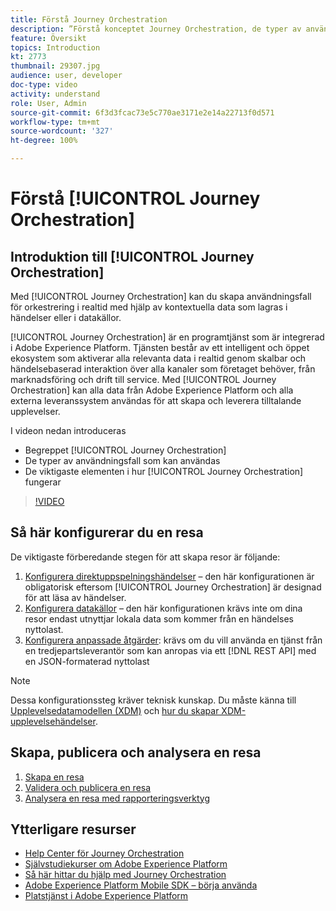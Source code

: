 ```yaml
---
title: Förstå Journey Orchestration
description: ”Förstå konceptet Journey Orchestration, de typer av användningsfall som det möjliggör och de viktigaste elementen i hur Journey Orchestration fungerar.”
feature: Översikt
topics: Introduction
kt: 2773
thumbnail: 29307.jpg
audience: user, developer
doc-type: video
activity: understand
role: User, Admin
source-git-commit: 6f3d3fcac73e5c770ae3171e2e14a22713f0d571
workflow-type: tm+mt
source-wordcount: '327'
ht-degree: 100%

---
```



# Förstå [!UICONTROL Journey Orchestration]

## Introduktion till [!UICONTROL Journey Orchestration]

Med [!UICONTROL Journey Orchestration] kan du skapa användningsfall för orkestrering i realtid med hjälp av kontextuella data som lagras i händelser eller i datakällor.

[!UICONTROL Journey Orchestration] är en programtjänst som är integrerad i Adobe Experience Platform. Tjänsten består av ett intelligent och öppet ekosystem som aktiverar alla relevanta data i realtid genom skalbar och händelsebaserad interaktion över alla kanaler som företaget behöver, från marknadsföring och drift till service. Med [!UICONTROL Journey Orchestration] kan alla data från Adobe Experience Platform och alla externa leveranssystem användas för att skapa och leverera tilltalande upplevelser.

I videon nedan introduceras

* Begreppet [!UICONTROL Journey Orchestration]
* De typer av användningsfall som kan användas
* De viktigaste elementen i hur [!UICONTROL Journey Orchestration] fungerar

>[!VIDEO](https://video.tv.adobe.com/v/29307?quality=12)

## Så här konfigurerar du en resa

De viktigaste förberedande stegen för att skapa resor är följande:

1. [Konfigurera direktuppspelningshändelser](/help/configuring-journey-orchestration/configure-streaming-events.md) – den här konfigurationen är obligatorisk eftersom [!UICONTROL Journey Orchestration] är designad för att läsa av händelser.
1. [Konfigurera datakällor](/help/configuring-journey-orchestration/configure-data-sources.md) – den här konfigurationen krävs inte om dina resor endast utnyttjar lokala data som kommer från en händelses nyttolast.
1. [Konfigurera anpassade åtgärder](/help/configuring-journey-orchestration/configure-actions.md): krävs om du vill använda en tjänst från en tredjepartsleverantör som kan anropas via ett [!DNL REST API] med en JSON-formaterad nyttolast

>[!NOTE]
>
>Dessa konfigurationssteg kräver teknisk kunskap. Du måste känna till [Upplevelsedatamodellen (XDM)](https://docs.adobe.com/content/help/sv-SE/platform-learn/tutorials/schemas/understanding-the-xdm-system-and-experience-data-model.html) och [hur du skapar XDM-upplevelsehändelser](https://docs.adobe.com/content/help/sv-SE/platform-learn/tutorials/schemas/create-your-first-schema-with-out-of-the-box-components.html).

## Skapa, publicera och analysera en resa

1. [Skapa en resa](/help/building-a-journey/creating-a-journey.md)
1. [Validera och publicera en resa](/help/validate-and-publish-a-journey.md)
1. [Analysera en resa med rapporteringsverktyg](/help/analyze-a-journey-via-reporting-tools.md)

## Ytterligare resurser

* [Help Center för Journey Orchestration](https://docs.adobe.com/content/help/sv-SE/journeys/using/journey-orchestration-home.html)
* [Självstudiekurser om Adobe Experience Platform](https://docs.adobe.com/content/help/sv-SE/platform-learn/tutorials/overview.html)
* [Så här hittar du hjälp med Journey Orchestration](/help/understanding-journey-orchestration.md)
* [Adobe Experience Platform Mobile SDK – börja använda](https://docs.adobe.com/content/help/sv-SE/core-services-learn/tutorials/launch-mobile/understanding-the-mobile-sdks.html)
* [Platstjänst i Adobe Experience Platform](https://docs.adobe.com/content/help/sv-SE/places/using/home.html)
